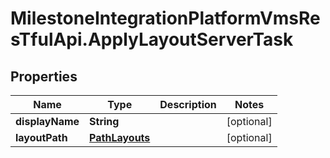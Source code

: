 # MilestoneIntegrationPlatformVmsResTfulApi.ApplyLayoutServerTask

## Properties
Name | Type | Description | Notes
------------ | ------------- | ------------- | -------------
**displayName** | **String** |  | [optional] 
**layoutPath** | [**PathLayouts**](PathLayouts.md) |  | [optional] 
